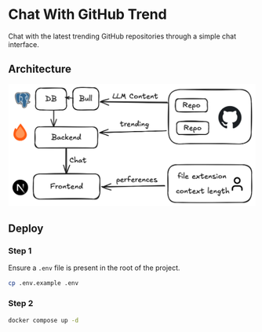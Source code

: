 # Chat With GitHub Trend

Chat with the latest trending GitHub repositories through a simple chat interface.

## Architecture

![](./docs/images/architecture.png)

## Deploy

### Step 1

Ensure a `.env` file is present in the root of the project.

```bash
cp .env.example .env
```

### Step 2

```bash
docker compose up -d
```

